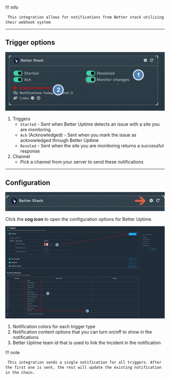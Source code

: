 !!! info

     This integration allows for notifications from Better stack utilizing their webhook system

---

## Trigger options

![triggers-channels.png](../../assets/screenshots/integrations/betterstack/triggers-channels.png)

1. Triggers
    - `Started` - Sent when Better Uptime detects an issue with a site you are monitoring
    - `Ack` (Acknowledged) - Sent when you mark the issue as acknowledged through Better Uptime
    - `Resoled` - Sent when the site you are monitoring returns a successful response
1. Channel
    - Pick a channel from your server to send these notifications

---

## Configuration

![open-configuration.png](../../assets/screenshots/integrations/betterstack/open-configuration.png)

Click the **cog icon** to open the configuration options for Better Uptime.

![configuration.png](../../assets/screenshots/integrations/betterstack/configuration.png)

1. Notification colors for each trigger type
1. Notification content options that you can turn on/off to show in the notifications
1. Better Uptime team id that is used to link the Incident in the notification

!!! note

     This integration sends a single notification for all triggers. After the first one is sent, the rest will update the existing notification in the chain.
